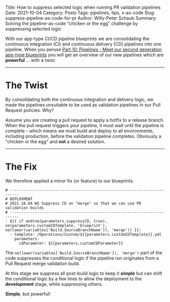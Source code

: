 Title: How to suppress selected logic when running PR validation pipelines
Date: 2021-10-04
Category: Posts
Tags: pipelines, tips, x-as-code
Slug: suppress-pipeline-as-code-for-pr
Author: Willy-Peter Schaub
Summary: Solving the pipeline-as-code "chicken or the egg" challenge by suppressing selected logic 

With our app-type CI/CD pipeline blueprints we are consolidating the continuous integration (CI) and continuous delivery (CD) pipelines into one pipeline. When you peruse [Part 10: Pipelines - Meet our second generation app-type blueprints](/yaml-pipelines-part10.html) you will get an overview of our new pipelines which are **powerful** ... with a twist.


---

# The Twist
By consolidating both the continuous integration and delivery logic, we made the pipelines unsuitable to be used as validation pipelines in our Pull Request policies. Why? 

Assume you are creating a pull request to apply a hotfix to a release branch. When the pull request triggers your pipeline, it must wait until the pipeline is complete - which means we must build and deploy to all environments, including production, before the validation pipeline completes. Obviously a "chicken or the egg" and **not** a desired solution.


---

# The Fix

We therefore applied a minor fix (or feature) to our blueprints.

```
# --------------------------------------------------------------------------
# DEPLOYMENT
# 2021.10.04 WS Suppress CD on "merge" so that we can use PR validation builds
# --------------------------------------------------------------------------
- ${{ if and(ne(parameters.suppressCD, true), ne(parameters.customCDTemplate, 'blueprint'), ne(lower(variables['Build.SourceBranchName']), 'merge')) }}:
  - template: /Operations/Custom/${{parameters.customCDTemplate}}.yml
    parameters:
      cdParameter: ${{parameters.customCDParameter}}
```

The ```ne(lower(variables['Build.SourceBranchName']), 'merge')``` part of the code suppresses the conditional logic if the pipeline run originates from a Pull Request merge validation build.

At this stage we suppress all post-build logic to keep it **simple** but can shift the conditional logic by a few lines to allow the deployment to the **development** stage, while suppressing others.

**Simple**, but powerful!

